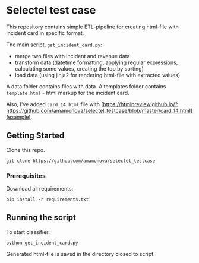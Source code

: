 # Selectel test case
This repository contains simple ETL-pipeline for creating html-file with incident card in specific format.

The main script, `get_incident_card.py`:
- merge two files with incident and revenue data
- transform data (datetime formatting, applying regular expressions, calculating some values, 
creating the top by sorting) 
- load data (using jinja2 for rendering html-file with extracted values)

A data folder contains files with data. A templates folder contains `template.html` - html 
markup for the incident card. 

Also, I've added `card_14.html` file with [https://htmlpreview.github.io/?https://github.com/amamonova/selectel_testcase/blob/master/card_14.html](example).

## Getting Started

Clone this repo.

```shell script
git clone https://github.com/amamonova/selectel_testcase
```

### Prerequisites

Download all requirements:

```shell script
pip install -r requirements.txt 
```  

## Running the script

To start classifier:

```shell script
python get_incident_card.py
```

Generated html-file is saved in the directory closed to script.
